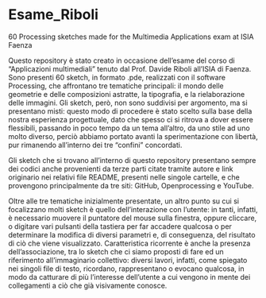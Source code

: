 # Esame_Riboli
60 Processing sketches made for the Multimedia Applications exam at ISIA Faenza

Questo repository è stato creato in occasione dell’esame del corso di “Applicazioni multimediali” tenuto dal Prof. Davide Riboli all’ISIA di Faenza. Sono presenti 60 sketch, in formato .pde, realizzati con il software Processing, che affrontano tre tematiche principali: il mondo delle geometrie e delle composizioni astratte, la tipografia, e la rielaborazione delle immagini. Gli sketch, però, non sono suddivisi per argomento, ma si presentano misti: questo modo di procedere è stato scelto sulla base della nostra esperienza progettuale, dato che spesso ci si ritrova a dover essere flessibili, passando in poco tempo da un tema all’altro, da uno stile ad uno molto diverso, perciò abbiamo portato avanti la sperimentazione con libertà, pur rimanendo all’interno dei tre “confini” concordati. 

Gli sketch che si trovano all’interno di questo repository presentano sempre dei codici anche provenienti da terze parti citate tramite autore e link originario nei relativi file README, presenti nelle singole cartelle, e che provengono principalmente da tre siti: GitHub, Openprocessing e YouTube. 

Oltre alle tre tematiche inizialmente presentate, un altro punto su cui si focalizzano molti sketch è quello dell’interazione con l’utente: in tanti, infatti, è necessario muovere il puntatore del mouse sulla finestra, oppure cliccare, o digitare vari pulsanti della tastiera per far accadere qualcosa o per determinare la modifica di diversi parametri e, di conseguenza, del risultato di ciò che viene visualizzato. Caratteristica ricorrente è anche la presenza dell’associazione, tra lo sketch che ci siamo proposti di fare ed un riferimento all’immaginario collettivo: diversi lavori, infatti, come spiegato nei singoli file di testo, ricordano, rappresentano o evocano qualcosa, in modo da catturare di più l’interesse dell’utente a cui vengono in mente dei collegamenti a ciò che già visivamente conosce. 
